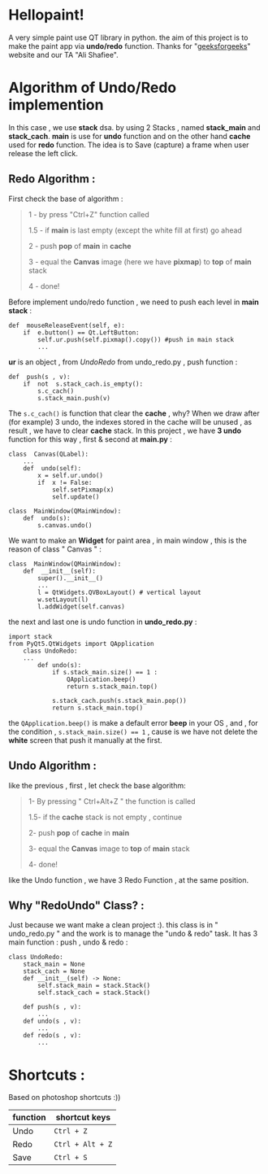 # Hellopaint!
A very simple paint use QT library in python. the aim of this project is to make the paint app via **undo/redo** function. Thanks for "[geeksforgeeks](https://www.geeksforgeeks.org/pyqt5-create-paint-application/)" website and our TA "Ali Shafiee".

# Algorithm of Undo/Redo implemention
In this case , we use **stack** dsa. by using 2 Stacks , named **stack_main** and  **stack_cach**. **main** is use for **undo** function and on the other hand **cache** used for **redo** function. The idea is to Save (capture) a frame when user release the left click.



##  **Redo Algorithm** :
First check the base of algorithm :

> 1 - by press "Ctrl+Z" function called
> 
> 1.5 - if **main**  is last empty (except the white fill at first) go ahead
> 
> 2 - push **pop** of **main** in **cache**
> 
> 3 - equal the **Canvas** image (here we have **pixmap**) to **top** of **main** stack
> 
> 4 - done!

Before implement undo/redo function , we need to push each level in **main stack** :

    def  mouseReleaseEvent(self, e):
	    if  e.button() == Qt.LeftButton:
			self.ur.push(self.pixmap().copy()) #push in main stack
			...
**ur** is an object , from *UndoRedo* from undo_redo.py , push function :

    def  push(s , v):
	    if  not  s.stack_cach.is_empty():
		    s.c_cach()
		    s.stack_main.push(v)

The `s.c_cach()` is function that clear the **cache** , why? When we draw after (for example) 3 undo, the indexes stored in the cache will be unused , as result , we have to clear **cache** stack.
In this project , we have **3 undo** function for this way , first & second at **main.py** :

    class  Canvas(QLabel):
	    ...
	    def  undo(self):
		    x = self.ur.undo()
			if  x != False:
				self.setPixmap(x)
				self.update()
	
	class  MainWindow(QMainWindow):
		def  undo(s):
			s.canvas.undo()

We want to make an **Widget** for paint area , in main window , this is the reason of class " Canvas " :

	class  MainWindow(QMainWindow):
		def  __init__(self):
			super().__init__()
			...
			l = QtWidgets.QVBoxLayout() # vertical layout
			w.setLayout(l)
			l.addWidget(self.canvas)

the next and last one is undo function in **undo_redo.py** :

    import stack
    from PyQt5.QtWidgets import QApplication
	    class UndoRedo:
	    ...
		    def undo(s):
			    if s.stack_main.size() == 1 :
				    QApplication.beep()
				    return s.stack_main.top()
				
				s.stack_cach.push(s.stack_main.pop())
				return s.stack_main.top()
the `QApplication.beep()` is make a default error **beep** in your OS , and , for the condition , ````s.stack_main.size() == 1```` , cause is we have not delete the **white** screen that push it manually at the first.

##  **Undo Algorithm** :
like the previous , first , let check the base algorithm:

> 1- By pressing  " Ctrl+Alt+Z " the function is called
> 
> 1.5- if the **cache** stack is not empty , continue
> 
> 2- push **pop** of **cache** in **main**
> 
> 3- equal the **Canvas** image to **top** of **main** stack
> 
> 4- done!

like the Undo function , we have 3 Redo Function , at the same position.

##  **Why "RedoUndo" Class?** :

Just because we want make a clean project :). this class is in " undo_redo.py " and the work is to manage the "undo & redo" task.
It has 3 main function : push , undo & redo :

    class UndoRedo:
	    stack_main = None
	    stack_cach = None
	    def __init__(self) -> None:
		    self.stack_main = stack.Stack()
		    self.stack_cach = stack.Stack()
		    
		def push(s , v):
		    ...
		def undo(s , v):
			...
		def redo(s , v):
			...

#  Shortcuts :
Based on photoshop shortcuts :))

| function | shortcut keys |
|--|--|
| Undo | `Ctrl + Z` |
| Redo | `Ctrl + Alt + Z` |
| Save | `Ctrl + S` 



